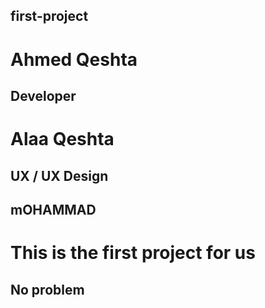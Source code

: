 ## first-project
# Ahmed Qeshta
## Developer
# Alaa Qeshta
## UX / UX Design
## mOHAMMAD
This is the first project for us
=======
## No problem